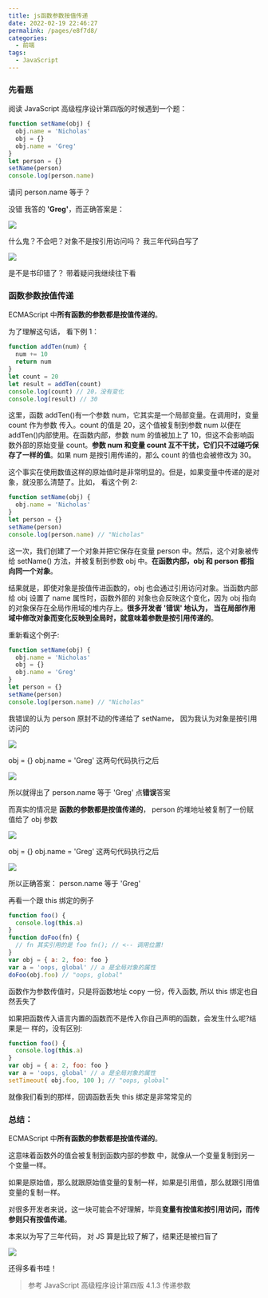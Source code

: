```yaml
---
title: js函数参数按值传递
date: 2022-02-19 22:46:27
permalink: /pages/e8f7d8/
categories:
  - 前端
tags:
  - JavaScript
---
```


### 先看题

阅读 JavaScript 高级程序设计第四版的时候遇到一个题：

```js
function setName(obj) {
  obj.name = 'Nicholas'
  obj = {}
  obj.name = 'Greg'
}
let person = {}
setName(person)
console.log(person.name)
```

请问 person.name 等于？

没错 我答的 **'Greg'**，而正确答案是：

![](https://qiniu.espe.work/blog/20220302142306.png)

什么鬼？不会吧？对象不是按引用访问吗？ 我三年代码白写了

![](https://qiniu.espe.work/blog/20220302142411.png)

是不是书印错了？ 带着疑问我继续往下看

### 函数参数按值传递

ECMAScript 中**所有函数的参数都是按值传递的**。

为了理解这句话， 看下例 1：

```js
function addTen(num) {
  num += 10
  return num
}
let count = 20
let result = addTen(count)
console.log(count) // 20，没有变化
console.log(result) // 30
```

这里，函数 addTen()有一个参数 num，它其实是一个局部变量。在调用时，变量 count 作为参数 传入。count 的值是 20，这个值被复制到参数 num 以便在 addTen()内部使用。在函数内部，参数 num 的值被加上了 10，但这不会影响函数外部的原始变量 count。**参数 num 和变量 count 互不干扰，它们只不过碰巧保存了一样的值**。如果 num 是按引用传递的，那么 count 的值也会被修改为 30。

这个事实在使用数值这样的原始值时是非常明显的。但是，如果变量中传递的是对象，就没那么清楚了。比如， 看这个例 2:

```js
function setName(obj) {
  obj.name = 'Nicholas'
}
let person = {}
setName(person)
console.log(person.name) // "Nicholas"
```

这一次，我们创建了一个对象并把它保存在变量 person 中。然后，这个对象被传给 setName() 方法，并被复制到参数 obj 中。**在函数内部，obj 和 person 都指向同一个对象**。

结果就是，即使对象是按值传进函数的，obj 也会通过引用访问对象。当函数内部给 obj 设置了 name 属性时，函数外部的 对象也会反映这个变化，因为 obj 指向的对象保存在全局作用域的堆内存上。**很多开发者 '错误' 地认为， 当在局部作用域中修改对象而变化反映到全局时，就意味着参数是按引用传递的**。

重新看这个例子:

```js
function setName(obj) {
  obj.name = 'Nicholas'
  obj = {}
  obj.name = 'Greg'
}
let person = {}
setName(person)
console.log(person.name) // "Nicholas"
```

我错误的认为 person 原封不动的传递给了 setName， 因为我认为对象是按引用访问的

![](https://qiniu.espe.work/blog/20220302145146.png)

obj = {} obj.name = 'Greg' 这两句代码执行之后

![](https://qiniu.espe.work/blog/20220302145057.png)

所以就得出了 person.name 等于 'Greg' 点**错误**答案

而真实的情况是 **函数的参数都是按值传递的**， person 的堆地址被复制了一份赋值给了 obj 参数

![](https://qiniu.espe.work/blog/20220302145625.png)

obj = {} obj.name = 'Greg' 这两句代码执行之后

![](https://qiniu.espe.work/blog/20220302145912.png)

所以正确答案： person.name 等于 'Greg'

再看一个跟 this 绑定的例子

```js
function foo() {
  console.log(this.a)
}
function doFoo(fn) {
  // fn 其实引用的是 foo fn(); // <-- 调用位置!
}
var obj = { a: 2, foo: foo }
var a = 'oops, global' // a 是全局对象的属性
doFoo(obj.foo) // "oops, global"
```

函数作为参数传值时，只是将函数地址 copy 一份，传入函数, 所以 this 绑定也自然丢失了

如果把函数传入语言内置的函数而不是传入你自己声明的函数，会发生什么呢?结果是一 样的，没有区别:

```js
function foo() {
  console.log(this.a)
}
var obj = { a: 2, foo: foo }
var a = 'oops, global' // a 是全局对象的属性 
setTimeout( obj.foo, 100 ); // "oops, global"
```

就像我们看到的那样，回调函数丢失 this 绑定是非常常见的

### 总结：

ECMAScript 中**所有函数的参数都是按值传递的**。

这意味着函数外的值会被复制到函数内部的参数 中，就像从一个变量复制到另一个变量一样。

如果是原始值，那么就跟原始值变量的复制一样，如果是引用值，那么就跟引用值变量的复制一样。

对很多开发者来说，这一块可能会不好理解，毕竟**变量有按值和按引用访问，而传参则只有按值传递**。

本来以为写了三年代码， 对 JS 算是比较了解了，结果还是被扫盲了

![](https://qiniu.espe.work/blog/20220302150734.png)

还得多看书哇！

> 参考 JavaScript 高级程序设计第四版 4.1.3 传递参数

